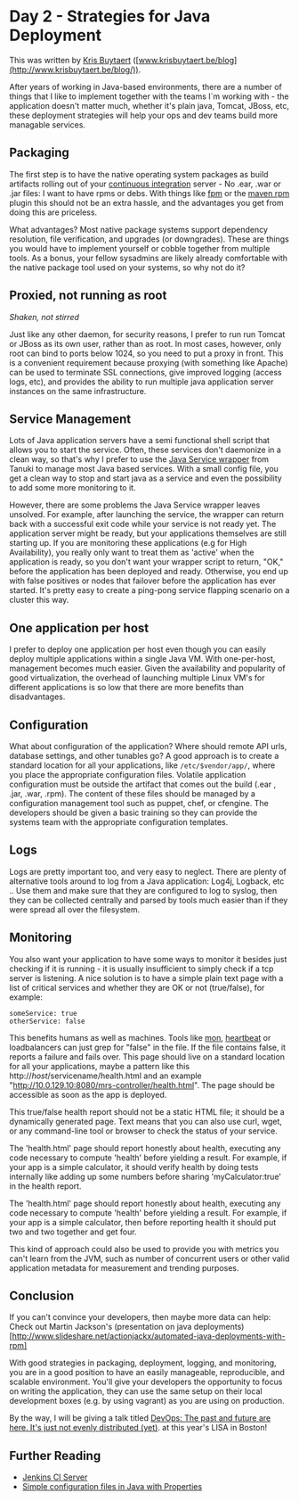 # Day 2 - Strategies for Java Deployment

This was written by [Kris Buytaert](https://twitter.com/krisbuytaert)
([www.krisbuytaert.be/blog](http://www.krisbuytaert.be/blog/)).

After years of working in Java-based environments, there are a number of
things that I like to implement together with the teams I\`m working
with - the application doesn't matter much, whether it's plain java, Tomcat,
JBoss, etc, these deployment strategies will help your ops and dev teams
build more managable services.

## Packaging

The first step is to have the native operating system packages as build
artifacts rolling out of your [continuous
integration](http://martinfowler.com/articles/continuousIntegration.html)
server - No .ear, .war or .jar files: I want to have rpms or debs. With things
like [fpm](https://github.com/jordansissel/fpm#readme) or the [maven
rpm](http://mojo.codehaus.org/rpm-maven-plugin/) plugin this should not be an
extra hassle, and the advantages you get from doing this are priceless. 

What advantages? Most native package systems support dependency resolution,
file verification, and upgrades (or downgrades). These are things you would
have to implement yourself or cobble together from multiple tools. As a bonus,
your fellow sysadmins are likely already comfortable with the native package
tool used on your systems, so why not do it?

## Proxied, not running as root

_Shaken, not stirred_

Just like any other daemon, for security reasons, I prefer to run
run Tomcat or JBoss as its own user, rather than as root. In most cases,
however, only root can bind to ports below 1024, so you need to put a proxy
in front. This is a convenient requirement because proxying (with something
like Apache) can be used to terminate SSL connections, give improved logging
(access logs, etc), and provides the ability to run multiple java
application server instances on the same infrastructure.

## Service Management

Lots of Java application servers have a semi functional shell script that
allows you to start the service. Often, these services don't daemonize in a
clean way, so that's why I prefer to use the [Java Service
wrapper](http://wrapper.tanukisoftware.com/doc/english/download.jsp) from
Tanuki to manage most Java based services. With a small config file, you get a
clean way to stop and start java as a service and even the possibility to add
some more monitoring to it.

However, there are some problems the Java Service wrapper leaves unsolved.
For example, after launching the service, the wrapper can return back with a
successful exit code while your service is not ready yet. The application
server might be ready, but your applications themselves are still starting up.
If you are monitoring these applications (e.g for High Availability), you
really only want to treat them as 'active' when the application is ready, so
you don't want your wrapper script to return, "OK," before the application has
been deployed and ready. Otherwise, you end up with false positives or
nodes that failover before the application has ever started. It's pretty easy
to create a ping-pong service flapping scenario on a cluster this way.

## One application per host

I prefer to deploy one application per host even though you can easily
deploy multiple applications within a single Java VM. With one-per-host,
management becomes much easier. Given the availability and popularity of
good virtualization, the overhead of launching multiple Linux VM's for
different applications is so low that there are more benefits than
disadvantages.

## Configuration

What about configuration of the application? Where should remote API urls,
database settings, and other tunables go?  A good approach is to create a
standard location for all your applications, like `/etc/$vendor/app/`, where you
place the appropriate configuration files. Volatile application configuration
must be outside the artifact that comes out the build (.ear , .jar, .war,
.rpm). The content of these files should be managed by a configuration
management tool such as puppet, chef, or cfengine. The developers should be
given a basic training so they can provide the systems team with the
appropriate configuration templates.

## Logs

Logs are pretty important too, and very easy to neglect.  There are plenty of
alternative tools around to log from a Java application: Log4j, Logback, etc ..
Use them and make sure that they are configured to log to syslog, then they
can be collected centrally and parsed by tools much easier than if they were
spread all over the filesystem.

## Monitoring

You also want your application to have some ways to monitor it besides
just checking if it is running - it is usually insufficient to simply check if
a tcp server is listening. A nice solution is to have a simple plain text page
with a list of critical services and whether they are OK or not (true/false),
for example:

~~~~ {.PROGRAMLISTING}
someService: true
otherService: false
~~~~

This benefits humans as well as machines. Tools like
[mon](https://mon.wiki.kernel.org/),
[heartbeat](http://linux-ha.org/wiki/Heartbeat) or loadbalancers can just grep
for "false" in the file. If the file contains false, it reports a failure and fails
over. This page should live on a standard location for all your applications,
maybe a pattern like this
http://$host/$servicename/health.html and an example
"http://10.0.129.10:8080/mrs-controller/health.html". The page should be
accessible as soon as the app is deployed. 

This true/false health report should not be a static HTML file; it should be a
dynamically generated page. Text means that you can also use curl, wget, or any
command-line tool or browser to check the status of your service.

The 'health.html' page should report honestly about health, executing any code
necessary to compute 'health' before yielding a result. For example, if your
app is a simple calculator, it should verify health by doing tests internally like
adding up some numbers before sharing 'myCalculator:true' in the health report.

The 'health.html' page should report honestly about health, executing any code
necessary to compute 'health' before yielding a result. For example, if your 
app is a simple calculator, then before reporting health it should put two and
two together and get four.

This kind of approach could also be used to provide you with metrics you
can't learn from the JVM, such as number of concurrent users or other
valid application metadata for measurement and trending purposes.

## Conclusion

If you can't convince your developers, then maybe more data can help: Check out
Martin Jackson's (presentation on java
deployments)[http://www.slideshare.net/actionjackx/automated-java-deployments-with-rpm]

With good strategies in packaging, deployment, logging, and monitoring, you are
in a good position to have an easily manageable, reproducible, and scalable
environment. You'll give your developers the opportunity to focus on writing
the application, they can use the same setup on
their local development boxes (e.g. by using vagrant) as you are using on
production.

By the way, I will be giving a talk titled [DevOps: The past and future are
here. It's just not evenly distributed
(yet)](http://www.usenix.org/events/lisa11/tech/tech.html#Buytaert). at this
year's LISA in Boston!

## Further Reading

* [Jenkins CI Server](http://jenkins-ci.org/)
* [Simple configuration files in Java with Properties](http://docs.oracle.com/javase/6/docs/api/java/util/Properties.html)
